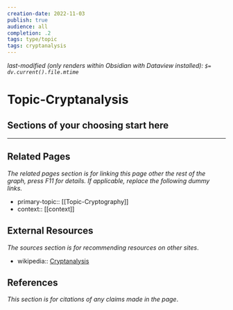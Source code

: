 ```yaml
---
creation-date: 2022-11-03
publish: true
audience: all
completion: .2
tags: type/topic
tags: cryptanalysis
---
```

*last-modified (only renders within Obsidian with Dataview installed): `$= dv.current().file.mtime`*
# Topic-Cryptanalysis

## Sections of your choosing start here

---
## Related Pages
*The related pages section is for linking this page other the rest of the graph, press F11 for details. If applicable, replace the following dummy links.*
- primary-topic:: [[Topic-Cryptography]]
- context:: \[\[context\]\]

## External Resources
*The sources section is for recommending resources on other sites*.
- wikipedia:: [Cryptanalysis](https://en.wikipedia.org/wiki/Cryptanalysis)

## References
*This section is for citations of any claims made in the page*.